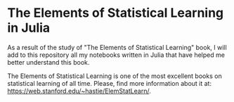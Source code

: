 # The Elements of Statistical Learning in Julia

As a result of the study of "The Elements of Statistical Learning" book, I will add to this repository all my notebooks written in Julia that have helped me better understand this book.

The Elements of Statistical Learning is one of the most excellent books on statistical learning of all time. Please, find more information about it at: https://web.stanford.edu/~hastie/ElemStatLearn/.
